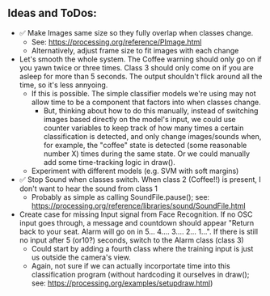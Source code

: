 
## Ideas and ToDos:

- :white_check_mark: Make Images same size so they fully overlap when classes change. 
   - See: https://processing.org/reference/PImage.html
   - Alternatively, adjust frame size to fit images with each change
- Let's smooth the whole system. The Coffee warning should only go on if you yawn twice or three times. Class 3 should only come on if you are asleep for more than 5 seconds. The output shouldn't flick around all the time, so it's less annyoing.
   - If this is possible. The simple classifier models we're using may not allow time to be a component that factors into when classes change.
      - But, thinking about how to do this manually, instead of switching images based directly on the model's input, we could use counter variables to keep track of how many times a certain classification is detected, and only change images/sounds when, for example, the "coffee" state is detected (some reasonable number X) times during the same state. Or we could manually add some time-tracking logic in draw().
   - Experiment with different models (e.g. SVM with soft margins)
- :white_check_mark: Stop Sound when classes switch. When class 2 (Coffee!!) is present, I don't want to hear the sound from class 1
   - Probably as simple as calling SoundFile.pause(); see: https://processing.org/reference/libraries/sound/SoundFile.html
- Create case for missing Input signal from Face Recognition. If no OSC input goes through, a message and countdown should appear "Return back to your seat. Alarm will go on in 5... 4.... 3.... 2... 1...". If there is still no input after 5 (or10?) seconds, switch to the Alarm class (class 3)
   - Could start by adding a fourth class where the training input is just us outside the camera's view.
   - Again, not sure if we can actually incorportate time into this classification program (without hardcoding it ourselves in draw(); see: https://processing.org/examples/setupdraw.html)

